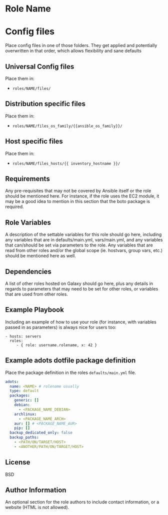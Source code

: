 Role Name
=========

# Config files

Place config files in one of those folders. They get applied and potentially overwritten in that order,
which allows flexibility and sane defaults

## Universal Config files

Place them in:

- `roles/NAME/files/`

## Distribution specific files

Place them in:

- `roles/NAME/files_os_family/{{ansible_os_family}}/`

## Host specific files

Place them in:

- `roles/NAME/files_hosts/{{ inventory_hostname }}/`


Requirements
------------

Any pre-requisites that may not be covered by Ansible itself or the role should be mentioned here. For instance, if the role uses the EC2 module, it may be a good idea to mention in this section that the boto package is required.

Role Variables
--------------

A description of the settable variables for this role should go here, including any variables that are in defaults/main.yml, vars/main.yml, and any variables that can/should be set via parameters to the role. Any variables that are read from other roles and/or the global scope (ie. hostvars, group vars, etc.) should be mentioned here as well.

Dependencies
------------

A list of other roles hosted on Galaxy should go here, plus any details in regards to parameters that may need to be set for other roles, or variables that are used from other roles.

Example Playbook
----------------

Including an example of how to use your role (for instance, with variables passed in as parameters) is always nice for users too:

    - hosts: servers
      roles:
         - { role: username.rolename, x: 42 }


Example adots dotfile package definition
----------------------------------------

Place the package definition in the roles `defaults/main.yml` file.

```yaml
adots:
  name: <NAME> # rolename usually
  type: default
  packages:
    generic: []
    debian:
      - <PACKAGE_NAME_DEBIAN>
    archlinux:
      - <PACKAGE_NAME_ARCH>
    aur: [] # <PACKAGE_NAME_AUR>
    pip: []
  backup_dedicated_only: false
  backup_paths:
    - <PATH/ON/TARGET/HOST>
    - <ANOTHER/PATH/ON/TARGET/HOST>
```

License
-------

BSD

Author Information
------------------

An optional section for the role authors to include contact information, or a website (HTML is not allowed).
